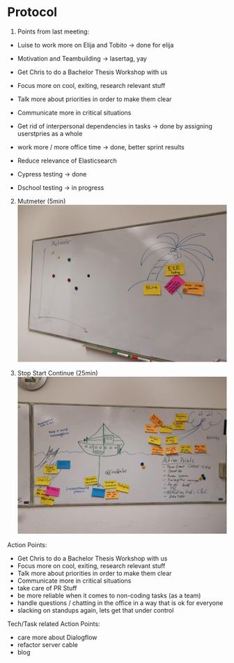 # Protocol

1. Points from last meeting:
  * Luise to work more on Elija and Tobito -> done for elija
  * Motivation and Teambuilding -> lasertag, yay
  * Get Chris to do a Bachelor Thesis Workshop with us
  * Focus more on cool, exiting, research relevant stuff
  * Talk more about priorities in order to make them clear
  * Communicate more in critical situations
  * Get rid of interpersonal dependencies in tasks -> done by assigning userstpries as a whole
  * work more / more office time -> done, better sprint results

  * Reduce relevance of Elasticsearch
  * Cypress testing -> done
  * Dschool testing -> in progress


2. Mutmeter (5min)
![](../images/2019-01-24-Mutmeter.jpg)


3. Stop Start Continue (25min)
![](../images/2019-01-24-Stop-Start-Continue.jpg)

Action Points:

* Get Chris to do a Bachelor Thesis Workshop with us
* Focus more on cool, exiting, research relevant stuff
* Talk more about priorities in order to make them clear
* Communicate more in critical situations
* take care of PR Stuff
* be more reliable when it comes to non-coding tasks (as a team)
* handle questions / chatting in the office in a way that is ok for everyone
* slacking on standups again, lets get that under control

Tech/Task related Action Points:
* care more about Dialogflow
* refactor server cable
* blog
